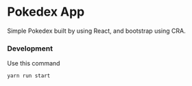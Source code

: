 # Pokedex App

Simple Pokedex built by using React, and bootstrap using CRA.

### Development

Use this command

`yarn run start`



